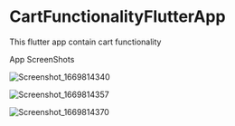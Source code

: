 # CartFunctionalityFlutterApp
This flutter app contain cart functionality

App ScreenShots

![Screenshot_1669814340](https://user-images.githubusercontent.com/103237782/204812573-c9e2d5d2-3532-4ad5-8219-c6453b7e819e.png)

![Screenshot_1669814357](https://user-images.githubusercontent.com/103237782/204812632-9a852c77-4f0c-4568-8b50-29e290108fdc.png)

![Screenshot_1669814370](https://user-images.githubusercontent.com/103237782/204812686-886ea26d-7d2a-423c-91e0-314cc84c21ff.png)
